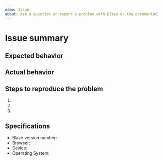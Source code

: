 ```yaml
---
name: Issue
about: Ask a question or report a problem with Blaze or the documentation
---
```


<!-- For feature requests, please use the following template: https://github.com/AmpleOrganics/Blaze.vue/issues/new?template=FEATURE_REQUEST.md -->

# Issue summary

<!--
Write a short description of the issue here ↓
-->


## Expected behavior

<!--
What do you think should happen?
-->


## Actual behavior

<!--
What actually happens?

Tip: include an error message (in a comment) if your issue is related to an error while running Blaze.
-->


## Steps to reproduce the problem

1.
1.
1.


## Specifications

- Blaze version number:
- Browser:
- Device:
- Operating System:
